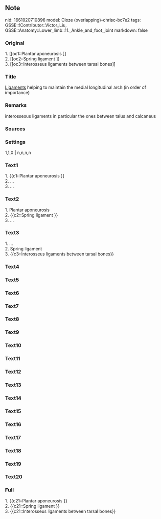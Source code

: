 ## Note
nid: 1661020710896
model: Cloze (overlapping)-chrisc-bc7e2
tags: GSSE::!Contributor::Victor_Liu, GSSE::Anatomy::Lower_limb::11._Ankle_and_foot_joint
markdown: false

### Original
<div>
  1. [[oc1::Plantar aponeurosis ]]
</div>
<div>
  2. [[oc2::Spring ligament ]]
</div>
<div>
  3. [[oc3::Interosseus ligaments between tarsal bones]]
</div>

### Title
<u>Ligaments</u> helping to maintain the medial longitudinal arch
(in order of importance)

### Remarks
interosseous ligaments in particular the ones between talus and calcaneus

### Sources


### Settings
1,1,0 | n,n,n,n

### Text1
<div>
  1. {{c1::Plantar aponeurosis }}
</div>
<div>
  2. ...
</div>
<div>
  3. ...
</div>

### Text2
<div>
  1. Plantar aponeurosis
</div>
<div>
  2. {{c2::Spring ligament }}
</div>
<div>
  3. ...
</div>

### Text3
<div>
  1. ...
</div>
<div>
  2. Spring ligament
</div>
<div>
  3. {{c3::Interosseus ligaments between tarsal bones}}
</div>

### Text4


### Text5


### Text6


### Text7


### Text8


### Text9


### Text10


### Text11


### Text12


### Text13


### Text14


### Text15


### Text16


### Text17


### Text18


### Text19


### Text20


### Full
<div>
  1. {{c21::Plantar aponeurosis }}
</div>
<div>
  2. {{c21::Spring ligament }}
</div>
<div>
  3. {{c21::Interosseus ligaments between tarsal bones}}
</div>
